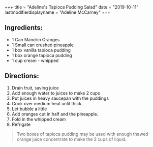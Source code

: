+++
title = "Adeline's Tapioca Pudding Salad"
date = "2019-10-11"
lastmodifierdisplayname = "Adeline McCarney"
+++

## Ingredients:

* 1 Can Mandrin Oranges
* 1 Small can crushed pineapple
* 1 box vanilla tapioca pudding
* 1 box orange tapioca pudding
* 1 cup cream - whipped

## Directions: 

1. Drain fruit, saving juice
2. Add enough water to juices to make 2 cups
3. Put juices in heavy saucepan with the puddings
4. Cook over medium heat until thick.
5. Let bubble a little
6. Add oranges cut in half and the pineapple.
7. Fold in the whipped cream
8. Refrigate

> Two boxes of tapioca pudding may be used with enough thawed orange juice concentrate to make the 2 cups of liquid.